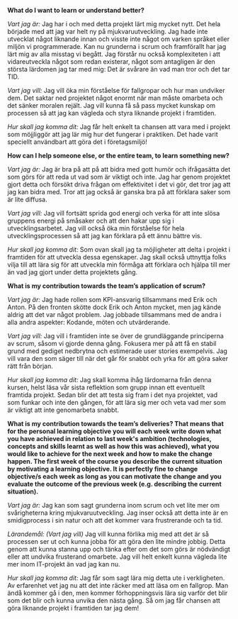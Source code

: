 **What do I want to learn or understand better?**

*Vart jag är:* Jag har i och med detta projekt lärt mig mycket nytt. Det hela började med att jag var helt ny på mjukvaruutveckling. Jag hade inte utvecklat något liknande innan och visste inte något om varken språket eller miljön vi programmerade. Kan nu grunderna i scrum och framförallt har jag lärt mig av alla misstag vi begått. Jag förstår nu också komplexiteten i att vidareutveckla något som redan existerar, något som antagligen är den största lärdomen jag tar med mig: Det är svårare än vad man tror och det tar TID.  

*Vart jag vill:* Jag vill öka min förståelse för fallgropar och hur man undviker dem. Det saktar ned projektet något enormt när man måste omarbeta och det sänker moralen rejält. Jag vill kunna få så pass mycket kunskap om processen så att jag kan vägleda och styra liknande projekt i framtiden.  

*Hur skall jag komma dit:* Jag får helt enkelt ta chansen att vara med i projekt som möjjliggör att jag lär mig hur det fungerar i praktiken. Det hade varit speciellt användbart att göra det i företagsmiljö!

**How can I help someone else, or the entire team, to learn something new?**

*Vart jag är:* Jag är bra på att på att bidra med gott humör och ifrågasätta det som görs för att reda ut vad som är viktigt och inte. Jag har genom projektet gjort detta och försökt driva frågan om effektivitet i det vi gör, det tror jag att jag kan bidra med. Tror att jag också är ganska bra på att förklara saker som är lite diffusa.

*Vart jag vill:* Jag vill fortsätt sprida god energi och verka för att inte slösa gruppens energi på småsaker och att den hakar upp sig i utvecklingsarbetet. Jag vill också öka min förståelse för hela utvecklingsprocessen så att jag kan förklara på ett ännu bättre vis. 

*Hur skall jag komma dit:* Som ovan skall jag ta möjligheter att delta i projekt i framtiden för att utveckla dessa egenskaper. Jag skall också uttnyttja folks vilja till att lära sig för att utveckla min förmåga att förklara och hjälpa till mer än vad jag gjort under detta projektets gång.  

**What is my contribution towards the team’s application of scrum?**

*Vart jag är:* Jag hade rollen som KPI-ansvarig tillsammans med Erik och Anton. På den fronten skötte dock Erik och Anton mycket, men jag kände aldrig att det var något problem. Jag jobbade tillsammans med de andra i alla andra aspekter: Kodande, möten och utvärderande. 

*Vart jag vill:* Jag vill i framtiden inte se över de grundläggande principerna av scrum, såsom vi gjorde denna gång. Fokusera mer på att få en stabil grund med gediget nedbrytna och estimerade user stories exempelvis. Jag vill vara den som säger till när det går för snabbt och yrka för att göra saker rätt från början.   

*Hur skall jag komma dit:* Jag skall komma ihåg lärdomarna från denna kursen, helst läsa vår sista reflektion som grupp innan ett eventuellt framtida projekt. Sedan blir det att testa sig fram i det nya projektet, vad som funkar och inte den  gången, för att lära sig mer och veta vad mer som är viktigt att inte genomarbeta snabbt.

**What is my contribution towards the team’s deliveries? That means that for the personal 
learning objective you will each week write down what you have achieved in relation to last week's
 ambition (technologies, concepts and skills learnt as well as how this was achieved), what you would 
like to achieve for the next week and how to make the change happen. The first week of the course you 
describe the current situation by motivating a learning objective. It is perfectly fine to change
 objective/s each week as long as you can motivate the change and you evaluate the outcome of the 
previous week (e.g. describing the current situation).**

*Vart jag är:* Jag kan som sagt grunderna inom scrum och vet lite mer om svårigheterna kring mjukvaruutveckling. Jag inser också att detta inte är en smidigprocess i sin natur och att det kommer vara frustrerande och ta tid. 

*Lärandemål: (Vart jag vill)* Jag vill kunna förlika mig med att det är så processen ser ut och kunna jobba för att göra den lite mindre jobbig. Detta genom att kunna stanna upp och tänka efter om det som görs är nödvändigt eller att undvika frusterand omarbete. Jag vill helt enkelt kunna vägleda lite mer inom IT-projekt än vad jag kan nu.

*Hur skall jag komma dit:* Jag får som sagt lära mig detta ute i verkligheten. Av erfarenhet vet jag nu att det inte räcker med att läsa om en fallgrop. Man ändå kommer gå i den, men kommer förhoppningsvis lära sig varför det blir som det blir och kunna unvika den nästa gång. Så om jag får chansen att göra liknande projekt i framtiden tar jag dem!
